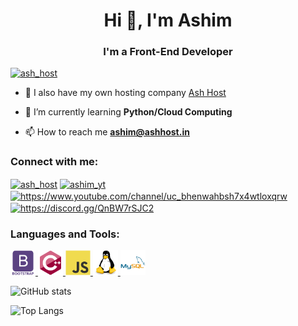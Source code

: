 <h1 align="center">Hi 👋, I'm Ashim</h1>
<h3 align="center">I'm a Front-End Developer</h3>

<p align="left"> <a href="https://twitter.com/ash_host" target="blank"><img src="https://img.shields.io/twitter/follow/ash_host?logo=twitter&style=for-the-badge" alt="ash_host" /></a> </p>

- 🔭 I also have my own hosting company [Ash Host](https://ashhost.in)

- 🌱 I’m currently learning **Python/Cloud Computing**

- 📫 How to reach me **ashim@ashhost.in**

<h3 align="left">Connect with me:</h3>
<p align="left">
<a href="https://twitter.com/ash_host" target="blank"><img align="center" src="https://raw.githubusercontent.com/rahuldkjain/github-profile-readme-generator/master/src/images/icons/Social/twitter.svg" alt="ash_host" height="30" width="40" /></a>
<a href="https://instagram.com/ashim_yt" target="blank"><img align="center" src="https://raw.githubusercontent.com/rahuldkjain/github-profile-readme-generator/master/src/images/icons/Social/instagram.svg" alt="ashim_yt" height="30" width="40" /></a>
<a href="https://www.youtube.com/c/https://www.youtube.com/channel/uc_bhenwahbsh7x4wtloxqrw" target="blank"><img align="center" src="https://raw.githubusercontent.com/rahuldkjain/github-profile-readme-generator/master/src/images/icons/Social/youtube.svg" alt="https://www.youtube.com/channel/uc_bhenwahbsh7x4wtloxqrw" height="30" width="40" /></a>
<a href="https://discord.gg/https://discord.gg/QnBW7rSJC2" target="blank"><img align="center" src="https://raw.githubusercontent.com/rahuldkjain/github-profile-readme-generator/master/src/images/icons/Social/discord.svg" alt="https://discord.gg/QnBW7rSJC2" height="30" width="40" /></a>
</p>

<h3 align="left">Languages and Tools:</h3>
<p align="left"> <a href="https://getbootstrap.com" target="_blank"> <img src="https://raw.githubusercontent.com/devicons/devicon/master/icons/bootstrap/bootstrap-plain-wordmark.svg" alt="bootstrap" width="40" height="40"/> </a> <a href="https://www.w3schools.com/cpp/" target="_blank"> <img src="https://raw.githubusercontent.com/devicons/devicon/master/icons/cplusplus/cplusplus-original.svg" alt="cplusplus" width="40" height="40"/> </a> <a href="https://developer.mozilla.org/en-US/docs/Web/JavaScript" target="_blank"> <img src="https://raw.githubusercontent.com/devicons/devicon/master/icons/javascript/javascript-original.svg" alt="javascript" width="40" height="40"/> </a> <a href="https://www.linux.org/" target="_blank"> <img src="https://raw.githubusercontent.com/devicons/devicon/master/icons/linux/linux-original.svg" alt="linux" width="40" height="40"/> </a> <a href="https://www.mysql.com/" target="_blank"> <img src="https://raw.githubusercontent.com/devicons/devicon/master/icons/mysql/mysql-original-wordmark.svg" alt="mysql" width="40" height="40"/> </a> </p>

![GitHub stats](https://github-readme-stats.vercel.app/api?username=ashhosts&show_icons=true&theme=tokyonight)

![Top Langs](https://github-readme-stats.vercel.app/api/top-langs/?username=CharalambosIoannou&theme=tokyonight)

